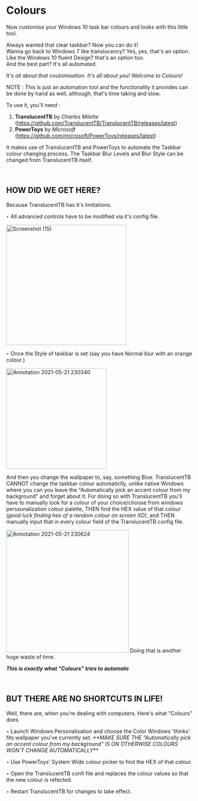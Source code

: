 # Colours

Now customise your Windows 10 task bar colours and looks with this little tool.

Always wanted that clear taskbar? Now you can do it!<br/>
Wanna go back to Windows 7 like translucency? Yes, yes, that's an option.<br/>
Like the Windows 10 fluent Design? that's an option too.<br/>
And the best part? It's all automated.<br/>

_It's all about that coutomisation. It's all about you! Welcome to Colours!_


NOTE : This is just an automation tool and the functionality it provides can be done by hand as well, although, that's time taking and slow.

To use it, you'll need :

1. **TranslucentTB** by _Charles Milette_ (https://github.com/TranslucentTB/TranslucentTB/releases/latest)
2. **PowerToys** by _Microsoft_ (https://github.com/microsoft/PowerToys/releases/latest)

It makes use of TranslucentTB and PowerToys to automate the Taskbar colour changing process. The Taskbar Blur Levels and Blur Style can be changed from TranslucentTB itself.


<br/>

## **HOW DID WE GET HERE?**


Because TranslucentTB has it's limitations.

 ‣ All advanced controls have to be modified via it's config file.
 
 <img width="322" alt="Screenshot (15)" src="https://user-images.githubusercontent.com/64971616/119177460-fba34800-ba89-11eb-99f0-e8562c1bcafe.png">

 ‣ Once the Style of taskbar is set (say you have Normal blur with an orange colour.)
 
 <img width="269" alt="Annotation 2021-05-21 230340" src="https://user-images.githubusercontent.com/64971616/119176499-cd713880-ba88-11eb-87bc-126cb9d7ddd7.png">
 
  And then you change the wallpaper to, say, something Blue. TranslucentTB CANNOT change the taskbar colour automaticlly, unlike native Windows where you can you leave the "Automatically pick an accent colour from my background" and forget about it.
  For doing so with TranslucentTB you'll have to manually look for a colour of your choice/choose from windows perssonalization colour palette, THEN find the HEX value of that colour _(good luck finding hex of a random colour on screen XD)_, and THEN manually input that in every colour field of the TranslucentTB config file.
  
 <img width="328" alt="Annotation 2021-05-21 230624" src="https://user-images.githubusercontent.com/64971616/119176830-2f31a280-ba89-11eb-924f-fdb5144aa836.png">
  Doing that is another huge waste of time.
  
  _**This is exactly what "Colours" tries to automate**_
  
  
  <br/>
  
  
  ## **BUT THERE ARE NO SHORTCUTS IN LIFE!**
  
  Well, there are, when you're dealing with computers. Here's what "Colours" does
  
  ◦ Launch Windows Personalisation and choose the Color Windows 'thinks' fits wallpaper you've currently set. _**MAKE SURE THE "Automatically pick an accent colour from my background" IS ON OTHERWISE COLOURS WON'T CHANGE AUTOMATICALLY_**
  
  
  ◦ Use PowerToys' System Wide colour picker to find the HEX of that colour.
  
  ◦ Open the TranslucentTB confi file and replaces the colour values so that the new colour is refected.
  
  ◦ Restart TranslucentTB for changes to take effect.

